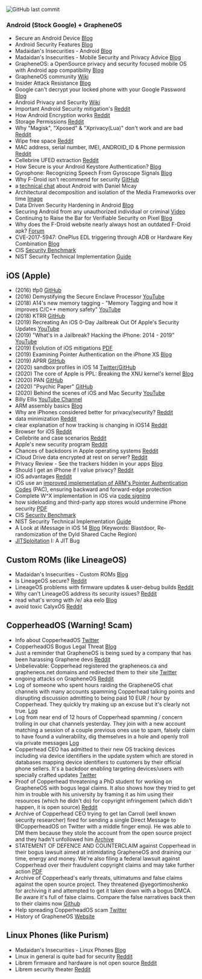 ![GitHub last commit](https://img.shields.io/github/last-commit/beerisgood/Smartphone_Security?color=green&label=last%20update%3A)


### Android (Stock Google) + GrapheneOS

 - Secure an Android Device [Blog](https://source.android.com/security)
 - Android Security Features [Blog](https://source.android.com/security/features)
 - Madaidan's Insecurities - Android [Blog](https://madaidans-insecurities.github.io/android.html)
 - Madaidan's Insecurities - Mobile Security and Privacy Advice [Blog](https://madaidans-insecurities.github.io/security-privacy-advice.html#mobile-os)
 - GrapheneOS: a OpenSource privacy and security focused mobile OS with Android app compatibility [Blog](https://grapheneos.org/)
 - GrapheneOS community [Wiki](https://hub.libranet.de/wiki/graphene-os/wiki/Home)
 - Insider Attack Resistance [Blog](https://android-developers.googleblog.com/2018/05/insider-attack-resistance.html)
 - Google can't decrypt your locked phone with your Google Password [Blog](https://support.google.com/android/answer/7663172?hl=en&visit_id=637368692303073503-4208188940&rd=1)
 - Android Privacy and Security [Wiki](https://hub.libranet.de/wiki/and-priv-sec/wiki/Home)
 - Important Android Security mitigation's [Reddit](https://www.reddit.com/r/privacy/comments/i80u4b/theymozilla_killed_entire_threat_management_team/g167sag/)
 - How Android Encryption works [Reddit](https://www.reddit.com/r/GrapheneOS/comments/fuiam1/file_based_encryption_changing_lockscreen_password/fme6rt9/)
 - Storage Permissions [Reddit](https://www.reddit.com/r/GrapheneOS/comments/fre3vz/storage_permissions/flvqzhi/)
 - Why "Magisk", "Xposed" & "Xprivacy(Lua)" don't work and are bad [Reddit](https://www.reddit.com/r/GrapheneOS/comments/ch5kv8/is_magisk_and_edxposedxprivacylua_working/)
 - Wipe free space [Reddit](https://www.reddit.com/r/GrapheneOS/comments/f1b2l7/wipe_free_space/)
 - MAC address, serial number, IMEI, ANDROID_ID & Phone permission [Reddit](https://www.reddit.com/r/GrapheneOS/comments/ej2vz8/does_grapheneos_leak_any_unique_identifiers_to/fd75b4t/)
 - Cellebrire UFED extraction [Reddit](https://www.reddit.com/r/GrapheneOS/comments/c0v33r/cellebrire_ufed_extraction_with_graphene_os/)
 - How Secure is your Android Keystore Authentication? [Blog](https://labs.f-secure.com/blog/how-secure-is-your-android-keystore-authentication/)
 - Gyrophone: Recognizing Speech From Gyroscope Signals [Blog](https://crypto.stanford.edu/gyrophone/)
 - Why F-Droid isn't recommend for security [GitHub](https://github.com/GrapheneOS/os_issue_tracker/issues/341#issuecomment-699903065)
 - a [technical chat](https://github.com/madaidans-insecurities/madaidans-insecurities.github.io/issues/1) about Android with Daniel Micay
 - Architectural decomposition and isolation of the Media Frameworks over time [Image](https://1.bp.blogspot.com/-C2DwwKC4hRk/YBMwj0PQgZI/AAAAAAAADhc/za7j8K7zgTs6SbCK6dox8AjWidxRwPbOwCNcBGAsYHQ/s1122/Image%2B%2523%2B2.png)
 - Data Driven Security Hardening in Android [Blog](https://security.googleblog.com/2021/01/data-driven-security-hardening-in.html)
 - Securing Android from any unauthorized individual or criminal [Video](https://www.youtube.com/watch?v=WvIItxY-BKs&list=PLsoPy7S6vUtF48sOnu40WXUUzL0O9LNsf)
 - Continuing to Raise the Bar for Verifiable Security on Pixel [Blog](https://security.googleblog.com/2021/03/continuing-to-raise-bar-for-verifiable.html)
 - Why does the F-Droid website nearly always host an outdated F-Droid apk? [Forum](https://forum.f-droid.org/t/why-does-the-f-droid-website-nearly-always-host-an-outdated-f-droid-apk/6234/1)
 - CVE-2017-5947: OnePlus EDL triggering through ADB or Hardware Key Combination [Blog](https://alephsecurity.com/vulns/aleph-2017007)
 - CIS [Security Benchmark](https://www.cisecurity.org/benchmark/google_android/)
 - NIST Security Technical Implementation [Guide](https://ncp.nist.gov/checklist/968)
 

## iOS (Apple) 

 - (2016) tfp0 [GitHub](https://siguza.github.io/cl0ver/)
 - (2016) Demystifying the Secure Enclave Processor [YouTube](https://www.youtube.com/watch?v=7UNeUT_sRos)
 - (2018) A14's new memory tagging - "Memory Tagging and how it improves C/C++ memory safety" [YouTube](https://www.youtube.com/watch?v=lLEcbXidK2o)
 - (2018) KTRR [GitHub](https://siguza.github.io/KTRR/)
 - (2019) Recreating An iOS 0-Day Jailbreak Out Of Apple's Security Updates [YouTube](https://www.youtube.com/watch?v=p512McKXukU)
 - (2019) "What's in a Jailbreak? Hacking the iPhone: 2014 - 2019" [YouTube](https://www.youtube.com/watch?v=31azOpD7DmI)
 - (2019) Evolution of iOS mitigations [PDF](https://github.com/ssd-secure-disclosure/typhooncon2019/blob/master/Siguza%20-%20Mitigations.pdf)
 - (2019) Examining Pointer Authentication on the iPhone XS [Blog](https://googleprojectzero.blogspot.com/2019/02/examining-pointer-authentication-on.html)
 - (2019) APRR [GitHub](https://siguza.github.io/APRR/)
 - (2020) sandbox profiles in iOS 14 [Twitter/GitHub](https://twitter.com/_argp/status/1276800140263559168)
 - (2020) The core of Apple is PPL: Breaking the XNU kernel's kernel [Blog](https://googleprojectzero.blogspot.com/2020/07/the-core-of-apple-is-ppl-breaking-xnu.html)
 - (2020) PAN [GitHub](https://siguza.github.io/PAN/)
 - (2020) "Psychic Paper" [GitHub](https://siguza.github.io/psychicpaper/)
  - (2020) Behind the scenes of iOS and Mac Security [YouTube](https://www.youtube.com/watch?v=3byNNUReyvE)
 - Billy Ellis [YouTube Channel](https://www.youtube.com/c/BillyEllis/)
 - ARM assembly basics [Blog](https://azeria-labs.com/writing-arm-assembly-part-1/)
 - Why are iPhones considered better for privacy/security? [Reddit](https://www.reddit.com/r/privacytoolsIO/comments/j09m57/why_are_iphones_considered_better_for/g6pxuez/)
 - data minimization [Reddit](https://www.reddit.com/r/privacy/comments/ih23cb/facebook_complains_that_ios14_is_too_private_says/g2ygxrg/)
 - clear explanation of how tracking is changing in iOS14 [Reddit](https://www.reddit.com/r/privacy/comments/ih690q/question_clear_explanation_of_how_tracking_is/)
 - Browser for iOS [Reddit](https://www.reddit.com/r/privacytoolsIO/comments/hzk0ej/browser_for_ios/)
 - Cellebrite and case scenarios [Reddit](https://www.reddit.com/r/privacytoolsIO/comments/hwb528/cellebrite_and_case_scenarios_with_samsung_vs/fyyk1zx/)
 - Apple's new security program [Reddit](https://www.reddit.com/r/privacytoolsIO/comments/hw1m6m/apples_new_security_program_puts_special_iphone/fyx3e8a/)
 - Chances of backdoors in Apple operating systems [Reddit](https://www.reddit.com/r/privacytoolsIO/comments/hvb9wf/chances_of_backdoors_in_apple_operating_systems/)
 - iCloud Drive data encrypted at rest on server? [Reddit](https://www.reddit.com/r/privacy/comments/im7we1/icloud_drive_data_encrypted_at_rest_on_server/g3yc7p6/)
 - Privacy Review - See the trackers hidden in your apps [Blog](https://privacyreview.co/)
 - Should I get an iPhone if I value privacy? [Reddit](https://www.reddit.com/r/privacy/comments/iox6rq/should_i_get_an_iphone_if_i_value_privacy/)
 - iOS advantages [Reddit](https://www.reddit.com/r/privacy/comments/ionbk0/new_phone_creeping_me_out/g4gmwze/)
 - iOS use an [improved implementation of ARM's Pointer Authentication Codes](https://developer.apple.com/documentation/security/preparing_your_app_to_work_with_pointer_authentication) (PAC), ensuring backward and forward-edge protection
 - Complete W^X implementation in iOS via [code signing](https://manuals.info.apple.com/MANUALS/1000/MA1902/en_US/apple-platform-security-guide.pdf#page=96)
 - how sideloading and third-party app stores would undermine iPhone security [PDF](https://www.apple.com/privacy/docs/Building_a_Trusted_Ecosystem_for_Millions_of_Apps.pdf)
 - CIS [Security Benchmark](https://www.cisecurity.org/benchmark/apple_ios/)
 - NIST Security Technical Implementation [Guide](https://ncp.nist.gov/checklist/967)
 - A Look at iMessage in iOS 14 [Blog](https://googleprojectzero.blogspot.com/2021/01/a-look-at-imessage-in-ios-14.html) (Keywords: Blastdoor, Re-randomization of the Dyld Shared Cache Region)
 - [JITSploitation](https://googleprojectzero.blogspot.com/2020/09/jitsploitation-one.html) I: A JIT Bug


## Custom ROMs (like LineageOS)

 - Madaidan's Insecurities - Custom ROMs [Blog](https://madaidans-insecurities.github.io/android.html#custom-roms)
 - Is LineageOS secure? [Reddit](https://www.reddit.com/r/privacy/comments/ib3srt/is_lineage_os_secure/)
 - LineageOS problems with firmware updates & user-debug builds [Reddit](https://www.reddit.com/r/privacy/comments/i80u4b/theymozilla_killed_entire_threat_management_team/g16einx/)
 - Why can't LineageOS address its security issues? [Reddit](https://www.reddit.com/r/LineageOS/comments/lnjepw/why_cant_lineageos_address_its_security_issues/)
 - read what's wrong with /e/ aka eelo [Blog](https://ewwlo.void.partidopirata.com.ar/)
 - avoid toxic CalyxOS [Reddit](https://www.reddit.com/r/privacy/comments/n2jf72/state_of_affairs_in_mobile_market/gwpcgkk?utm_source=share&utm_medium=web2x&context=3)
 

## CopperheadOS (**Warning! Scam**)

- Info about CopperheadOS [Twitter](https://twitter.com/DanielMicay/status/1171170734380654597)
- CopperheadOS Bogus Legal Threat [Blog](https://renlord.com/posts/2020-03-25-copperheados-legal-threat/)
- Just a reminder that GrapheneOS is being sued by a company that has been harassing Graphene devs [Reddit](https://www.reddit.com/r/privacy/comments/klbjhu/just_a_reminder_that_grapheneos_is_being_sued_by/)
- Unbelievable: Copperhead registered the grapheneos.ca and grapheneos.net domains and redirected them to their site [Twitter](https://twitter.com/DanielMicay/status/1344166710534959105)
- ongoing attacks on GrapheneOS [Reddit](https://twitter.com/DanielMicay/status/1171170734380654597)
- Log of someone who spent hours raiding the GrapheneOS chat channels with many accounts spamming Copperhead talking points and disrupting discussion admitting to being paid 10 EUR / hour by Copperhead. They quickly try making up an excuse but it's clearly not true. [Log](https://freenode.logbot.info/grapheneos/20201218#c6209318)
- Log from near end of 12 hours of Copperhead spamming / concern trolling in our chat channels yesterday. They join with a new account matching a session of a couple previous ones use to spam, falsely claim to have found a vulnerability, dig themselves in a hole and openly troll via private messages [Log](https://freenode.logbot.info/grapheneos/20210223#c7016769)
- Copperhead CEO has admitted to their new OS tracking devices including via device identifiers in the update system which are stored in databases mapping device identifiers to customers by their official phone sellers. It's a backdoor enabling targeting devices/users with specially crafted updates [Twitter](https://twitter.com/DanielMicay/status/1363413154131283969)
- Proof of Copperhead threatening a PhD student for working on GrapheneOS with bogus legal claims. It also shows how they tried to get him in trouble with his university by framing it as him using their resources (which he didn't do) for copyright infringement (which didn't happen, it is open source) [Reddit](https://www.reddit.com/r/GrapheneOS/comments/lppfbm/proof_of_copperhead_threatening_a_phd_student_for/)
- Archive of Copperhead CEO trying to get Ian Carroll (well known security researcher) fired for sending a single Direct Message to @CopperheadOS on Twitter with a middle finger emoji. He was able to DM them because they stole the account from the open source project and they hadn't unfollowed him [Archive](https://archive.is/k6Xxg)
- STATEMENT OF DEFENCE AND COUNTERCLAIM against Copperhead in their bogus lawsuit aimed at intimidating GrapheneOS and draining our time, energy and money. We're also filing a federal lawsuit against Copperhead over their fraudulent copyright claims and may take further action [PDF](https://grapheneos.org/legal/Micay_%20Copperhead_%20Statement%20of%20Defendant%20and%20Counterclaim.pdf)
- Archive of Copperhead's early threats, ultimatums and false claims against the open source project. They threatened @yegortimoshenko for archiving it and attempted to get it taken down with a bogus DMCA. Be aware it's full of false claims. Compare the false narratives back then to their claims now [Github](https://github.com/yegortimoshenko/copperhead-takeover/)
- Help spreading CopperheadOS scam [Twitter](https://twitter.com/DanielMicay/status/1364147012292259841)
- History of GrapheneOS [Website](https://grapheneos.org/#history)
 

## Linux Phones (like Purism)

 - Madaidan's Insecurities - Linux Phones [Blog](https://madaidans-insecurities.github.io/linux-phones.html)
 - Linux in general is quite bad for security [Reddit](https://www.reddit.com/r/privacytoolsIO/comments/iac9co/this_smartphone_has_physical_kill_switches_for/g57rmot/?context=3)
 - Librem firmware and hardware is not open source [Reddit](https://www.reddit.com/r/GrapheneOS/comments/c4ocos/question_and_concern_on_pixel_devices_having/ery46wj/)
 - Librem security theater [Reddit](https://www.reddit.com/r/privacy/comments/letb7y/copperhead_is_tracking_users_and_manipulating/gmm7kl1/)
